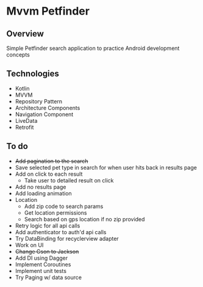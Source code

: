 # Mvvm Petfinder

## Overview
Simple Petfinder search application to practice Android development concepts

## Technologies
+ Kotlin
+ MVVM
+ Repository Pattern
+ Architecture Components
+ Navigation Component
+ LiveData
+ Retrofit

## To do
+ ~~Add pagination to the search~~
+ Save selected pet type in search for when user hits back in results page
+ Add on click to each result
  + Take user to detailed result on click
+ Add no results page
+ Add loading animation
+ Location
  + Add zip code to search params
  + Get location permissions
  + Search based on gps location if no zip provided
+ Retry logic for all api calls
+ Add authenticator to auth'd api calls
+ Try DataBinding for recyclerview adapter
+ Work on UI
+ ~~Change Gson to Jackson~~
+ Add DI using Dagger 
+ Implement Coroutines
+ Implement unit tests
+ Try Paging w/ data source
